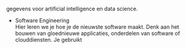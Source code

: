 gegevens voor artificial intelligence en data science.  
* Software Engineering  
Hier leren we je hoe je de nieuwste software maakt. Denk aan het bouwen van
gloednieuwe applicaties, onderdelen van software of clouddiensten. Je gebruikt